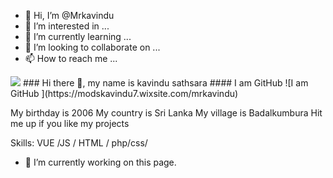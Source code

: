- 👋 Hi, I’m @Mrkavindu
- 👀 I’m interested in ...
- 🌱 I’m currently learning ...
- 💞️ I’m looking to collaborate on ...
- 📫 How to reach me ...

<!---
Mrkavindu/Mrkavindu is a ✨ special ✨ repository because its `README.md` (this file) appears on your GitHub profile.
You can click the Preview link to take a look at your changes.
--->
<img src="https://github-readme-stats.vercel.app/api?username=zluvsand&show_icons=true"/>
### Hi there 👋, my name is kavindu sathsara
#### I am GitHub 
![I am GitHub ](https://modskavindu7.wixsite.com/mrkavindu)

My birthday is 2006
My country is Sri Lanka
My village is Badalkumbura
Hit me up if you like my projects


Skills: VUE /JS  / HTML / php/css/

- 🔭 I’m currently working on this page. 




